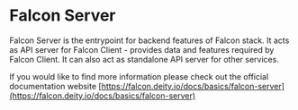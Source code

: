 # Falcon Server

Falcon Server is the entrypoint for backend features of Falcon stack. It acts as API server for Falcon Client - provides data and features required by Falcon Client. It can also act as standalone API server for other services.

If you would like to find more information please check out the official documentation website [https://falcon.deity.io/docs/basics/falcon-server](https://falcon.deity.io/docs/basics/falcon-server)
